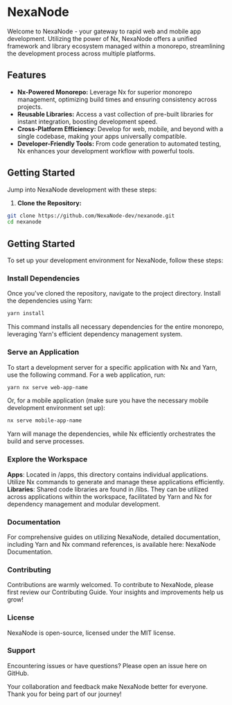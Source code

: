 # NexaNode

Welcome to NexaNode - your gateway to rapid web and mobile app development. Utilizing the power of Nx, NexaNode offers a unified framework and library ecosystem managed within a monorepo, streamlining the development process across multiple platforms.

## Features

- **Nx-Powered Monorepo:** Leverage Nx for superior monorepo management, optimizing build times and ensuring consistency across projects.
- **Reusable Libraries:** Access a vast collection of pre-built libraries for instant integration, boosting development speed.
- **Cross-Platform Efficiency:** Develop for web, mobile, and beyond with a single codebase, making your apps universally compatible.
- **Developer-Friendly Tools:** From code generation to automated testing, Nx enhances your development workflow with powerful tools.

## Getting Started

Jump into NexaNode development with these steps:

1. **Clone the Repository:**

```bash
git clone https://github.com/NexaNode-dev/nexanode.git
cd nexanode
```

## Getting Started

To set up your development environment for NexaNode, follow these steps:

### Install Dependencies

Once you've cloned the repository, navigate to the project directory. Install the dependencies using Yarn:

```bash
yarn install
```

This command installs all necessary dependencies for the entire monorepo, leveraging Yarn's efficient dependency management system.

### Serve an Application

To start a development server for a specific application with Nx and Yarn, use the following command. For a web application, run:

```bash
yarn nx serve web-app-name
```

Or, for a mobile application (make sure you have the necessary mobile development environment set up):

```bash
nx serve mobile-app-name
```

Yarn will manage the dependencies, while Nx efficiently orchestrates the build and serve processes.

### Explore the Workspace

**Apps**: Located in /apps, this directory contains individual applications. Utilize Nx commands to generate and manage these applications efficiently.
**Libraries**: Shared code libraries are found in /libs. They can be utilized across applications within the workspace, facilitated by Yarn and Nx for dependency management and modular development.

### Documentation

For comprehensive guides on utilizing NexaNode, detailed documentation, including Yarn and Nx command references, is available here: NexaNode Documentation.

### Contributing

Contributions are warmly welcomed. To contribute to NexaNode, please first review our Contributing Guide. Your insights and improvements help us grow!

### License

NexaNode is open-source, licensed under the MIT license.

### Support

Encountering issues or have questions? Please open an issue here on GitHub.

Your collaboration and feedback make NexaNode better for everyone. Thank you for being part of our journey!
